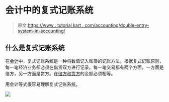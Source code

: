# 会计中的复式记账系统

> 原文:[https://www . tutorial kart . com/accounting/double-entry-system-in-accounting/](https://www.tutorialkart.com/accounting/double-entry-system-in-accounting/)

## 什么是复式记账系统

在[会计](https://www.tutorialkart.com/accounting/)中，复式记账系统是一种将数值记入账簿的记账方法。根据复式记账原则，每一笔经济业务都必须在借贷双方进行记录。每一笔交易都有两个方面，一方面是借方，另一方面是贷方。在[借方和贷方](https://www.tutorialkart.com/accounting/what-is-debit-and-credit-in-accounting/)的金额必须相等。

用会计等式很容易理解复式记账系统。

[![](../Images/925da31b32d6bc3827932f6c8afb11bb.png)](https://www.tutorialkart.com/)